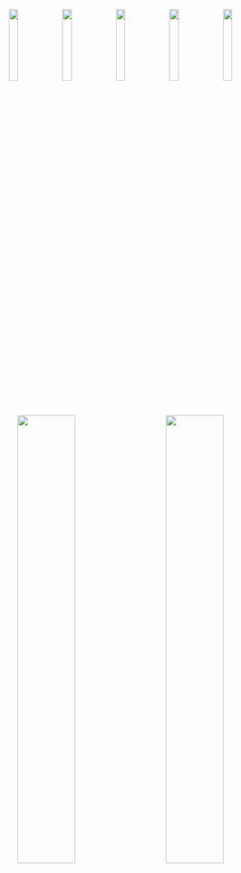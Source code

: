 <p align="center">
  <img src="https://user-images.githubusercontent.com/48720021/187583578-be1455c4-5c36-4e07-b0f5-cda1c60deca2.gif" width="18%">
  <img src="https://user-images.githubusercontent.com/48720021/187583593-70b3e1f6-6dfb-4115-bdc3-0e04d57b8911.gif" width="18%">
  <img src="https://user-images.githubusercontent.com/48720021/187583600-7cbcd285-abfa-48bf-b989-479bb188270d.gif" width="18%">
  <img src="https://user-images.githubusercontent.com/48720021/187583604-79518532-34c3-4a4c-9686-669fbd47f7a1.gif" width="18%">
  <img src="https://user-images.githubusercontent.com/48720021/187583612-3a98cc37-f820-40fd-a6b6-a235a4427f43.gif" width="18%">
</p>


<p align="center">
  <img src="https://user-images.githubusercontent.com/48720021/187582177-f8d1304b-3cb6-434f-bfc8-dad22173b006.gif" width="45%">
  &nbsp; &nbsp; &nbsp; &nbsp;
  <img src="https://user-images.githubusercontent.com/48720021/187582190-d9bea236-f4b9-425b-92f2-6d4de01c6e28.gif" width="45%">
</p>
